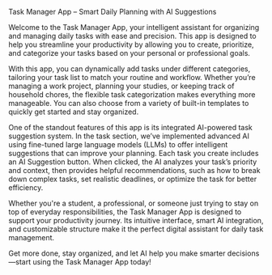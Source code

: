 Task Manager App – Smart Daily Planning with AI Suggestions

Welcome to the Task Manager App, your intelligent assistant for organizing and managing daily tasks with ease and precision. This app is designed to help you streamline your productivity by allowing you to create, prioritize, and categorize your tasks based on your personal or professional goals.

With this app, you can dynamically add tasks under different categories, tailoring your task list to match your routine and workflow. Whether you’re managing a work project, planning your studies, or keeping track of household chores, the flexible task categorization makes everything more manageable. You can also choose from a variety of built-in templates to quickly get started and stay organized.

One of the standout features of this app is its integrated AI-powered task suggestion system. In the task section, we’ve implemented advanced AI using fine-tuned large language models (LLMs) to offer intelligent suggestions that can improve your planning. Each task you create includes an AI Suggestion button. When clicked, the AI analyzes your task’s priority and context, then provides helpful recommendations, such as how to break down complex tasks, set realistic deadlines, or optimize the task for better efficiency.

Whether you're a student, a professional, or someone just trying to stay on top of everyday responsibilities, the Task Manager App is designed to support your productivity journey. Its intuitive interface, smart AI integration, and customizable structure make it the perfect digital assistant for daily task management.

Get more done, stay organized, and let AI help you make smarter decisions—start using the Task Manager App today!
